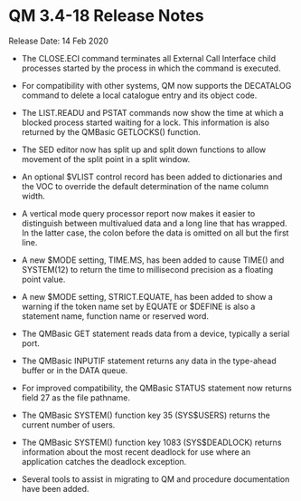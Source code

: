 # QM 3.4-18 Release Notes

<PageHeader />
Release Date: 14 Feb 2020

* The CLOSE.ECI command terminates all External Call Interface child processes started by the process in which the command is executed.

* For compatibility with other systems, QM now supports the DECATALOG command to delete a local catalogue entry and its object code.

* The LIST.READU and PSTAT commands now show the time at which a blocked process started waiting for a lock. This information is also returned by the QMBasic GETLOCKS() function.

* The SED editor now has split up and split down functions to allow movement of the split point in a split window.

* An optional $VLIST control record has been added to dictionaries and the VOC to override the default determination of the name column width.

* A vertical mode query processor report now makes it easier to distinguish between multivalued data and a long line that has wrapped. In the latter case, the colon before the data is omitted on all but the first line.

* A new $MODE setting, TIME.MS, has been added to cause TIME() and SYSTEM(12) to return the time to millisecond precision as a floating point value.

* A new $MODE setting, STRICT.EQUATE, has been added to show a warning if the token name set by EQUATE or $DEFINE is also a statement name, function name or reserved word.

* The QMBasic GET statement reads data from a device, typically a serial port.

* The QMBasic INPUTIF statement returns any data in the type-ahead buffer or in the DATA queue.

* For improved compatibility, the QMBasic STATUS statement now returns field 27 as the file pathname.

* The QMBasic SYSTEM() function key 35 (SYS$USERS) returns the current number of users.

* The QMBasic SYSTEM() function key 1083 (SYS$DEADLOCK) returns information about the most recent deadlock for use where an application catches the deadlock exception.

* Several tools to assist in migrating to QM and procedure documentation have been added.

<PageFooter />
